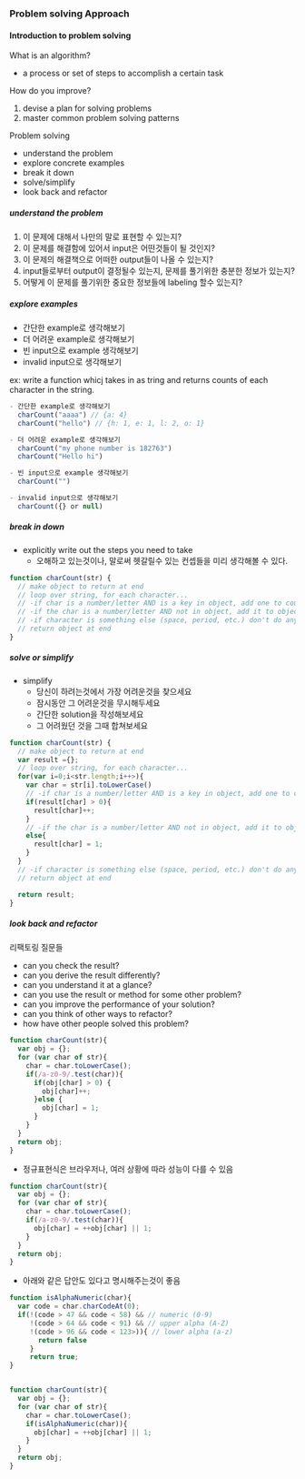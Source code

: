 ### Problem solving Approach

#### Introduction to problem solving

What is an algorithm?

- a process or set of steps to accomplish a certain task

How do you improve?

1. devise a plan for solving problems
2. master common problem solving patterns

Problem solving

- understand the problem
- explore concrete examples
- break it down
- solve/simplify
- look back and refactor

##### understand the problem

1. 이 문제에 대해서 나만의 말로 표현할 수 있는지?
2. 이 문제를 해결함에 있어서 input은 어떤것들이 될 것인지?
3. 이 문제의 해결책으로 어떠한 output들이 나올 수 있는지?
4. input들로부터 output이 결정될수 있는지, 문제를 풀기위한 충분한 정보가 있는지?
5. 어떻게 이 문제를 풀기위한 중요한 정보들에 labeling 할수 있는지?

##### explore examples

- 간단한 example로 생각해보기
- 더 어려운 example로 생각해보기
- 빈 input으로 example 생각해보기
- invalid input으로 생각해보기

ex: write a function whicj takes in as tring and returns counts of each character in the string.

```javascript
- 간단한 example로 생각해보기
  charCount("aaaa") // {a: 4}
  charCount("hello") // {h: 1, e: 1, l: 2, o: 1}

- 더 어려운 example로 생각해보기
  charCount("my phone number is 182763")
  charCount("Hello hi")

- 빈 input으로 example 생각해보기
  charCount("")

- invalid input으로 생각해보기
  charCount({} or null)

```

##### break in down

- explicitly write out the steps you need to take
  - 오해하고 있는것이나, 말로써 헷갈릴수 있는 컨셉들을 미리 생각해볼 수 있다.

```javascript
function charCount(str) {
  // make object to return at end
  // loop over string, for each character...
  // -if char is a number/letter AND is a key in object, add one to count
  // -if the char is a number/letter AND not in object, add it to object and set value to 1
  // -if character is something else (space, period, etc.) don't do anything
  // return object at end
}
```

##### solve or simplify

- simplify
  - 당신이 하려는것에서 가장 어려운것을 찾으세요
  - 잠시동안 그 어려운것을 무시해두세요
  - 간단한 solution을 작성해보세요
  - 그 어려웠던 것을 그때 합쳐보세요

```javascript
function charCount(str) {
  // make object to return at end
  var result ={};
  // loop over string, for each character...
  for(var i=0;i<str.length;i++>){
    var char = str[i].toLowerCase()
    // -if char is a number/letter AND is a key in object, add one to count
    if(result[char] > 0){
      result[char]++;
    }
    // -if the char is a number/letter AND not in object, add it to object and set value to 1
    else{
      result[char] = 1;
    }
  }
  // -if character is something else (space, period, etc.) don't do anything
  // return object at end

  return result;
}
```
##### look back and refactor

리팩토링 질문들

- can you check the result?
- can you derive the result differently?
- can you understand it at a glance?
- can you use the result or method for some other problem?
- can you improve the performance of your solution?
- can you think of other ways to refactor?
- how have other people solved this problem?

```javascript
function charCount(str){
  var obj = {};
  for (var char of str){
    char = char.toLowerCase();
    if(/a-z0-9/.test(char)){
      if(obj[char] > 0) {
        obj[char]++;
      }else {
        obj[char] = 1;
      }
    }
  }
  return obj;
}
```
- 정규표현식은 브라우저나, 여러 상황에 따라 성능이 다를 수 있음

```javascript
function charCount(str){
  var obj = {};
  for (var char of str){
    char = char.toLowerCase();
    if(/a-z0-9/.test(char)){
      obj[char] = ++obj[char] || 1;
    }
  }
  return obj;
}
```

- 아래와 같은 답안도 있다고 명시해주는것이 좋음 
```javascript
function isAlphaNumeric(char){
  var code = char.charCodeAt(0);
  if(!(code > 47 && code < 58) && // numeric (0-9)
     !(code > 64 && code < 91) && // upper alpha (A-Z)
     !(code > 96 && code < 123>)){ // lower alpha (a-z)
       return false
     }
     return true; 
}


function charCount(str){
  var obj = {};
  for (var char of str){
    char = char.toLowerCase();
    if(isAlphaNumeric(char)){
      obj[char] = ++obj[char] || 1;
    }
  }
  return obj;
}
```